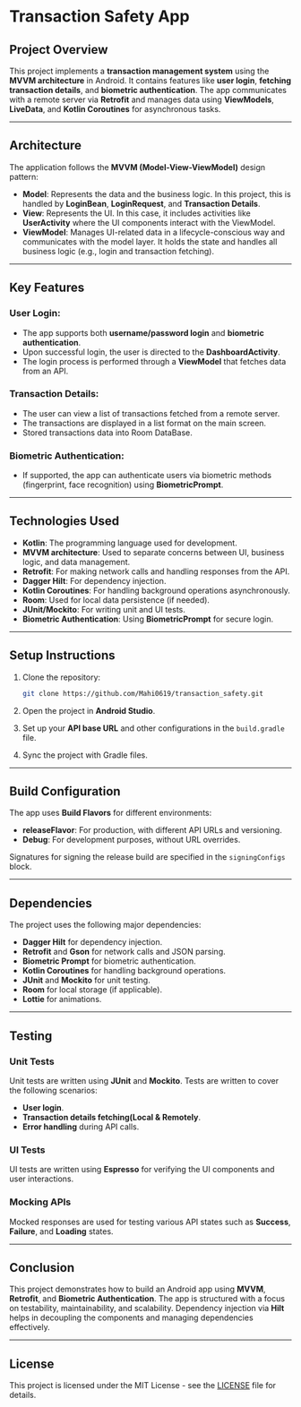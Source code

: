 # Transaction Safety App


## Project Overview


This project implements a **transaction management system** using the **MVVM architecture** in Android. It contains features like **user login**, **fetching transaction details**, and **biometric authentication**. The app communicates with a remote server via **Retrofit** and manages data using **ViewModels**, **LiveData**, and **Kotlin Coroutines** for asynchronous tasks.


---


## Architecture


The application follows the **MVVM (Model-View-ViewModel)** design pattern:


- **Model**: Represents the data and the business logic. In this project, this is handled by **LoginBean**, **LoginRequest**, and **Transaction Details**.
- **View**: Represents the UI. In this case, it includes activities like **UserActivity** where the UI components interact with the ViewModel.
- **ViewModel**: Manages UI-related data in a lifecycle-conscious way and communicates with the model layer. It holds the state and handles all business logic (e.g., login and transaction fetching).


---


## Key Features


### User Login:


- The app supports both **username/password login** and **biometric authentication**.
- Upon successful login, the user is directed to the **DashboardActivity**.
- The login process is performed through a **ViewModel** that fetches data from an API.


### Transaction Details:


- The user can view a list of transactions fetched from a remote server.
- The transactions are displayed in a list format on the main screen.
- Stored transactions data into Room DataBase.


### Biometric Authentication:


- If supported, the app can authenticate users via biometric methods (fingerprint, face recognition) using **BiometricPrompt**.


---


## Technologies Used


- **Kotlin**: The programming language used for development.
- **MVVM architecture**: Used to separate concerns between UI, business logic, and data management.
- **Retrofit**: For making network calls and handling responses from the API.
- **Dagger Hilt**: For dependency injection.
- **Kotlin Coroutines**: For handling background operations asynchronously.
- **Room**: Used for local data persistence (if needed).
- **JUnit/Mockito**: For writing unit and UI tests.
- **Biometric Authentication**: Using **BiometricPrompt** for secure login.


---


## Setup Instructions


1. Clone the repository:
    ```bash
    git clone https://github.com/Mahi0619/transaction_safety.git
    ```


2. Open the project in **Android Studio**.


3. Set up your **API base URL** and other configurations in the `build.gradle` file.


4. Sync the project with Gradle files.


---


## Build Configuration


The app uses **Build Flavors** for different environments:


- **releaseFlavor**: For production, with different API URLs and versioning.
- **Debug**: For development purposes, without URL overrides.


Signatures for signing the release build are specified in the `signingConfigs` block.


---


## Dependencies


The project uses the following major dependencies:


- **Dagger Hilt** for dependency injection.
- **Retrofit** and **Gson** for network calls and JSON parsing.
- **Biometric Prompt** for biometric authentication.
- **Kotlin Coroutines** for handling background operations.
- **JUnit** and **Mockito** for unit testing.
- **Room** for local storage (if applicable).
- **Lottie** for animations.


---


## Testing


### Unit Tests


Unit tests are written using **JUnit** and **Mockito**. Tests are written to cover the following scenarios:


- **User login**.
- **Transaction details fetching(Local & Remotely**.
- **Error handling** during API calls.


### UI Tests


UI tests are written using **Espresso** for verifying the UI components and user interactions.


### Mocking APIs


Mocked responses are used for testing various API states such as **Success**, **Failure**, and **Loading** states.


---


## Conclusion


This project demonstrates how to build an Android app using **MVVM**, **Retrofit**, and **Biometric Authentication**. The app is structured with a focus on testability, maintainability, and scalability. Dependency injection via **Hilt** helps in decoupling the components and managing dependencies effectively.


---


## License


This project is licensed under the MIT License - see the [LICENSE](LICENSE) file for details.


